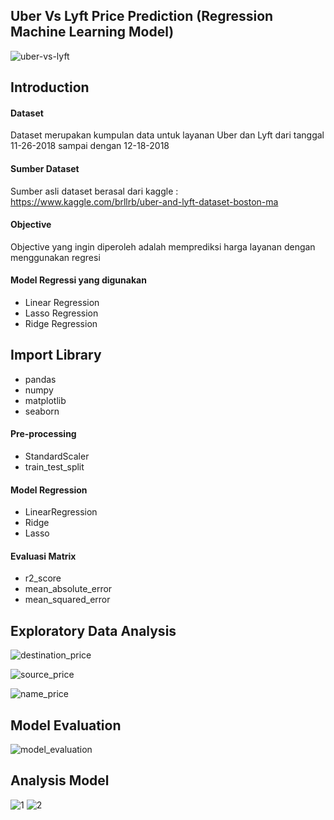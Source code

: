 ## Uber Vs Lyft Price Prediction (Regression Machine Learning Model)

![uber-vs-lyft](https://user-images.githubusercontent.com/36668856/133914879-eec65631-4a35-4024-b0fa-6c41de7a52ec.png)

## Introduction

#### Dataset
Dataset merupakan kumpulan data untuk layanan Uber dan Lyft dari tanggal 11-26-2018 sampai dengan 12-18-2018

#### Sumber Dataset
Sumber asli dataset berasal dari kaggle : https://www.kaggle.com/brllrb/uber-and-lyft-dataset-boston-ma

#### Objective
Objective yang ingin diperoleh adalah memprediksi harga layanan dengan menggunakan regresi

#### Model Regressi yang digunakan
- Linear Regression
- Lasso Regression
- Ridge Regression

## Import Library
- pandas 
- numpy 
- matplotlib
- seaborn 

#### Pre-processing
- StandardScaler
- train_test_split 

#### Model Regression
- LinearRegression
-  Ridge
- Lasso

#### Evaluasi Matrix
- r2_score
- mean_absolute_error
- mean_squared_error

## Exploratory Data Analysis
![destination_price](https://user-images.githubusercontent.com/36668856/133916106-dae6aeef-0267-468b-8470-88bcd01e6938.png)

![source_price](https://user-images.githubusercontent.com/36668856/133916155-f06c1d6b-c462-4b2f-beea-790b16ba5425.png)

![name_price](https://user-images.githubusercontent.com/36668856/133916201-c919962d-9add-45ea-a810-8e575fde1eb3.png)

## Model Evaluation
![model_evaluation](https://user-images.githubusercontent.com/36668856/133916274-f929ad84-2890-4485-978b-1eac23f4976d.png)

## Analysis Model

![1](https://user-images.githubusercontent.com/36668856/133916381-d35474b1-19a7-4adc-b417-609e621b4f64.png)
![2](https://user-images.githubusercontent.com/36668856/133916339-2f9b8b35-cec0-4767-a844-b5bd5d82895e.png)
